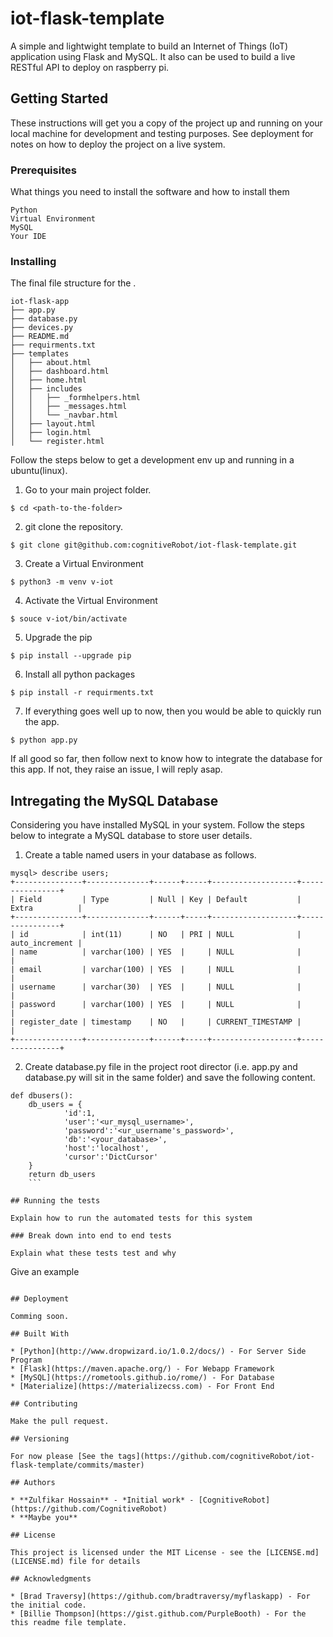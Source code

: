 # iot-flask-template

A simple and lightwight template to build an Internet of Things (IoT) application using Flask and MySQL. It also can be used to build a live RESTful API to deploy on raspberry pi.

## Getting Started

These instructions will get you a copy of the project up and running on your local machine for development and testing purposes. See deployment for notes on how to deploy the project on a live system.

### Prerequisites

What things you need to install the software and how to install them

```
Python
Virtual Environment
MySQL
Your IDE
```

### Installing

The final file structure for the .
```
iot-flask-app
├── app.py
├── database.py
├── devices.py
├── README.md
├── requirments.txt
├── templates
│   ├── about.html
│   ├── dashboard.html
│   ├── home.html
│   ├── includes
│   │   ├── _formhelpers.html
│   │   ├── _messages.html
│   │   └── _navbar.html
│   ├── layout.html
│   ├── login.html
│   └── register.html
```
Follow the steps below to get a development env up and running in a ubuntu(linux).

1. Go to your main project folder.
```
$ cd <path-to-the-folder>
```
2. git clone the repository.
```
$ git clone git@github.com:cognitiveRobot/iot-flask-template.git
```
3. Create a Virtual Environment
```
$ python3 -m venv v-iot
```
4. Activate the Virtual Environment
```
$ souce v-iot/bin/activate
```
5. Upgrade the pip
```
$ pip install --upgrade pip
```
6. Install all python packages
```
$ pip install -r requirments.txt
```
7. If everything goes well up to now, then you would be able to quickly run the app.
```
$ python app.py
```
If all good so far, then follow next to know how to integrate the database for this app. If not, they raise an issue, I will reply asap.

## Intregating the MySQL Database

Considering you have installed MySQL in your system. Follow the steps below to integrate a MySQL database to store user details.

1. Create a table named users in your database as follows.

  ```
mysql> describe users;
+---------------+--------------+------+-----+-------------------+----------------+
| Field         | Type         | Null | Key | Default           | Extra          |
+---------------+--------------+------+-----+-------------------+----------------+
| id            | int(11)      | NO   | PRI | NULL              | auto_increment |
| name          | varchar(100) | YES  |     | NULL              |                |
| email         | varchar(100) | YES  |     | NULL              |                |
| username      | varchar(30)  | YES  |     | NULL              |                |
| password      | varchar(100) | YES  |     | NULL              |                |
| register_date | timestamp    | NO   |     | CURRENT_TIMESTAMP |                |
+---------------+--------------+------+-----+-------------------+----------------+
  ```
2. Create database.py file in the project root director (i.e. app.py and database.py will sit in the same folder) and save the following content.
```
def dbusers():
    db_users = {
            'id':1,
            'user':'<ur_mysql_username>',
            'password':'<ur_username's_password>',
            'db':'<your_database>',
            'host':'localhost',
            'cursor':'DictCursor'
    }
    return db_users
    ```

## Running the tests

Explain how to run the automated tests for this system

### Break down into end to end tests

Explain what these tests test and why

```
Give an example
```

## Deployment

Comming soon.

## Built With

* [Python](http://www.dropwizard.io/1.0.2/docs/) - For Server Side Program
* [Flask](https://maven.apache.org/) - For Webapp Framework
* [MySQL](https://rometools.github.io/rome/) - For Database
* [Materialize](https://materializecss.com) - For Front End

## Contributing

Make the pull request.

## Versioning

For now please [See the tags](https://github.com/cognitiveRobot/iot-flask-template/commits/master)

## Authors

* **Zulfikar Hossain** - *Initial work* - [CognitiveRobot](https://github.com/CognitiveRobot)
* **Maybe you**

## License

This project is licensed under the MIT License - see the [LICENSE.md](LICENSE.md) file for details

## Acknowledgments

* [Brad Traversy](https://github.com/bradtraversy/myflaskapp) - For the initial code.
* [Billie Thompson](https://gist.github.com/PurpleBooth) - For the this readme file template.
